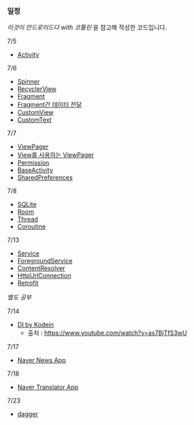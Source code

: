 ### 일정
*이것이 안드로이드다 with 코틀린* 을 참고해 작성한 코드입니다.


7/5
+ [Activity](https://github.com/njh0317/Android/tree/main/ThisisAndroid/Activity)

7/6
+ [Spinner](https://github.com/njh0317/Android/tree/main/ThisisAndroid/ContainerSpinner, "go ContainerSpinner")
+ [RecyclerView](https://github.com/njh0317/Android/tree/main/ThisisAndroid/ContainerRecyclerView)
+ [Fragment](https://github.com/njh0317/Android/tree/main/ThisisAndroid/Fragment)
+ [Fragment간 데이터 전달](https://github.com/njh0317/Android/tree/main/ThisisAndroid/Fragment_1_3)
+ [CustomView](https://github.com/njh0317/Android/tree/main/ThisisAndroid/CustomView)
+ [CustomText](https://github.com/njh0317/Android/tree/main/ThisisAndroid/CustomView)

7/7
+ [ViewPager](https://github.com/njh0317/Android/tree/main/ThisisAndroid/ViewPager)
+ [View를 사용하는 ViewPager](https://github.com/njh0317/Android/tree/main/ThisisAndroid/ViewpagerView)
+ [Permission](https://github.com/njh0317/Android/tree/main/ThisisAndroid/Permission)
+ [BaseActivity](https://github.com/njh0317/Android/tree/main/ThisisAndroid/BaseActivity)
+ [SharedPreferences](https://github.com/njh0317/Android/tree/main/ThisisAndroid/SharedPreferences)

7/8
+ [SQLite](https://github.com/njh0317/Android/tree/main/ThisisAndroid/SQLite)
+ [Room](https://github.com/njh0317/Android/tree/main/ThisisAndroid/Room)
+ [Thread](https://github.com/njh0317/Android/tree/main/ThisisAndroid/Timer)
+ [Coroutine](https://github.com/njh0317/Android/tree/main/ThisisAndroid/Coroutine)

7/13
+ [Service](https://github.com/njh0317/Android/tree/main/ThisisAndroid/ServiceTest)
+ [ForegroundService](https://github.com/njh0317/Android/tree/main/ThisisAndroid/ForegroundService)
+ [ContentResolver](https://github.com/njh0317/Android/tree/main/ThisisAndroid/ContentResolver)
+ [HttpUrlConnection](https://github.com/njh0317/Android/tree/main/ThisisAndroid/NetworkHttpUrlConnection)
+ [Retrofit](https://github.com/njh0317/Android/tree/main/ThisisAndroid/NetworkRetrofit)

*별도 공부*

7/14
+ [DI by Kodein](https://github.com/njh0317/Android/tree/main/ThisisAndroid/DependencyInjectionKodein)
  + 출처 : https://www.youtube.com/watch?v=as7BjTfS3wU

7/17
+ [Naver News App](https://github.com/njh0317/Android/tree/main/ThisisAndroid/NaverNewsApp)

7/18
+ [Naver Translator App](https://github.com/njh0317/Android/tree/main/ThisisAndroid/NaverTranslator)

7/23
+ [dagger](https://github.com/njh0317/Android/tree/main/ThisisAndroid/dagger)
